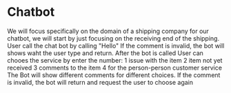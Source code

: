 # Chatbot

We will focus specifically on the domain of a shipping company for our chatbot, we will start by just focusing on the receiving end of the shipping.
User call the chat bot by calling "Hello"
If the comment is invalid, the bot will shows waht the user type and return.
After the bot is called User can chooes the service by enter the number:
1 issue with the item
2 item not yet received
3 comments to the item
4 for the person-person customer service
The Bot will show different comments for different choices.
If the comment is invalid, the bot will return and request the user to choose again
